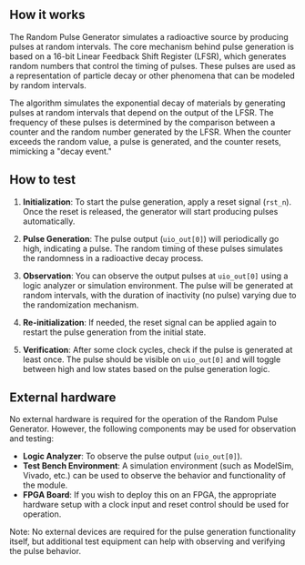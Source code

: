 <!---

This file is used to generate your project datasheet. Please fill in the information below and delete any unused
sections.

You can also include images in this folder and reference them in the markdown. Each image must be less than
512 kb in size, and the combined size of all images must be less than 1 MB.
-->

## How it works

The Random Pulse Generator simulates a radioactive source by producing pulses at random intervals. The core mechanism behind pulse generation is based on a 16-bit Linear Feedback Shift Register (LFSR), which generates random numbers that control the timing of pulses. These pulses are used as a representation of particle decay or other phenomena that can be modeled by random intervals.

The algorithm simulates the exponential decay of materials by generating pulses at random intervals that depend on the output of the LFSR. The frequency of these pulses is determined by the comparison between a counter and the random number generated by the LFSR. When the counter exceeds the random value, a pulse is generated, and the counter resets, mimicking a "decay event."

## How to test

1. **Initialization**: To start the pulse generation, apply a reset signal (`rst_n`). Once the reset is released, the generator will start producing pulses automatically.

2. **Pulse Generation**: The pulse output (`uio_out[0]`) will periodically go high, indicating a pulse. The random timing of these pulses simulates the randomness in a radioactive decay process.

3. **Observation**: You can observe the output pulses at `uio_out[0]` using a logic analyzer or simulation environment. The pulse will be generated at random intervals, with the duration of inactivity (no pulse) varying due to the randomization mechanism.

4. **Re-initialization**: If needed, the reset signal can be applied again to restart the pulse generation from the initial state.

5. **Verification**: After some clock cycles, check if the pulse is generated at least once. The pulse should be visible on `uio_out[0]` and will toggle between high and low states based on the pulse generation logic.

## External hardware

No external hardware is required for the operation of the Random Pulse Generator. However, the following components may be used for observation and testing:

- **Logic Analyzer**: To observe the pulse output (`uio_out[0]`).
- **Test Bench Environment**: A simulation environment (such as ModelSim, Vivado, etc.) can be used to observe the behavior and functionality of the module.
- **FPGA Board**: If you wish to deploy this on an FPGA, the appropriate hardware setup with a clock input and reset control should be used for operation.

Note: No external devices are required for the pulse generation functionality itself, but additional test equipment can help with observing and verifying the pulse behavior.
